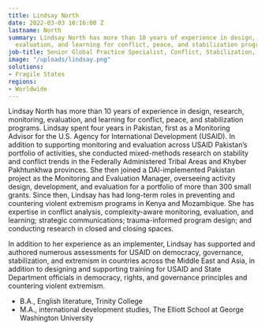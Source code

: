 ```yaml
---
title: Lindsay North
date: 2022-03-03 10:16:00 Z
lastname: North
summary: Lindsay North has more than 10 years of experience in design, research, monitoring,
  evaluation, and learning for conflict, peace, and stabilization programs.
job-title: Senior Global Practice Specialist, Conflict, Stabilization, and Peacebuilding
image: "/uploads/lindsay.png"
solutions:
- Fragile States
regions:
- Worldwide
---
```


Lindsay North has more than 10 years of experience in design, research, monitoring, evaluation, and learning for conflict, peace, and stabilization programs. Lindsay spent four years in Pakistan, first as a Monitoring Advisor for the U.S. Agency for International Development (USAID). In addition to supporting monitoring and evaluation across USAID Pakistan’s portfolio of activities, she conducted mixed-methods research on stability and conflict trends in the Federally Administered Tribal Areas and Khyber Pakhtunkhwa provinces. She then joined a DAI-implemented Pakistan project as the Monitoring and Evaluation Manager, overseeing activity design, development, and evaluation for a portfolio of more than 300 small grants. Since then, Lindsay has had long-term roles in preventing and countering violent extremism programs in Kenya and Mozambique. She has expertise in conflict analysis, complexity-aware monitoring, evaluation, and learning; strategic communications; trauma-informed program design; and conducting research in closed and closing spaces.
 
In addition to her experience as an implementer, Lindsay has supported and authored numerous assessments for USAID on democracy, governance, stabilization, and extremism in countries across the Middle East and Asia, in addition to designing and supporting training for USAID and State Department officials in democracy, rights, and governance principles and countering violent extremism.

* B.A., English literature, Trinity College
* M.A., international development studies, The Elliott School at George Washington University